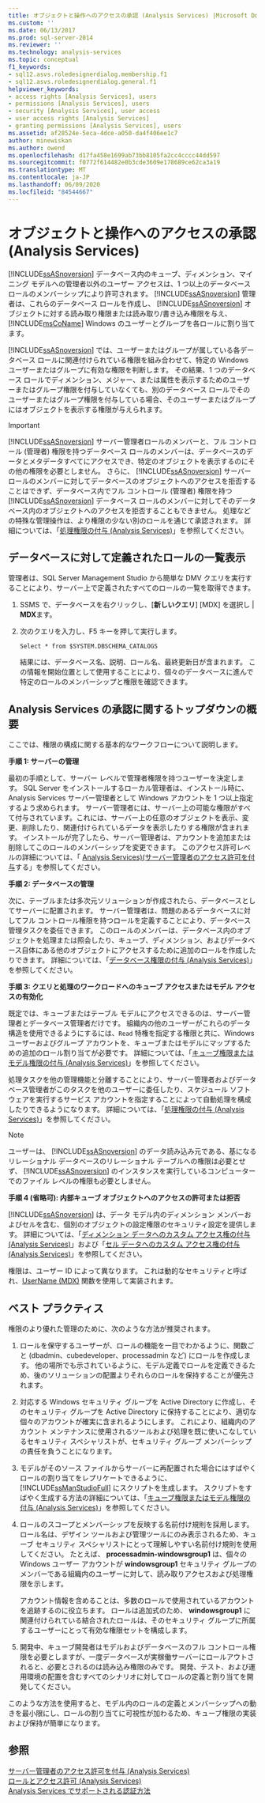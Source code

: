 ```yaml
---
title: オブジェクトと操作へのアクセスの承認 (Analysis Services) |Microsoft Docs
ms.custom: ''
ms.date: 06/13/2017
ms.prod: sql-server-2014
ms.reviewer: ''
ms.technology: analysis-services
ms.topic: conceptual
f1_keywords:
- sql12.asvs.roledesignerdialog.membership.f1
- sql12.asvs.roledesignerdialog.general.f1
helpviewer_keywords:
- access rights [Analysis Services], users
- permissions [Analysis Services], users
- security [Analysis Services], user access
- user access rights [Analysis Services]
- granting permissions [Analysis Services], users
ms.assetid: af28524e-5eca-4dce-a050-da4f406ee1c7
author: minewiskan
ms.author: owend
ms.openlocfilehash: d17fa458e1699ab73bb8105fa2cc4cccc44dd597
ms.sourcegitcommit: f0772f614482e0b3cde3609e178689ce62ca3a19
ms.translationtype: MT
ms.contentlocale: ja-JP
ms.lasthandoff: 06/09/2020
ms.locfileid: "84544667"
---
```

# <a name="authorizing-access-to-objects-and-operations-analysis-services"></a>オブジェクトと操作へのアクセスの承認 (Analysis Services)
  [!INCLUDE[ssASnoversion](../../includes/ssasnoversion-md.md)] データベース内のキューブ、ディメンション、マイニング モデルへの管理者以外のユーザー アクセスは、1 つ以上のデータベース ロールのメンバーシップにより許可されます。 [!INCLUDE[ssASnoversion](../../includes/ssasnoversion-md.md)] 管理者は、これらのデータベース ロールを作成し、 [!INCLUDE[ssASnoversion](../../includes/ssasnoversion-md.md)] オブジェクトに対する読み取り権限または読み取り/書き込み権限を与え、 [!INCLUDE[msCoName](../../includes/msconame-md.md)] Windows のユーザーとグループを各ロールに割り当てます。  
  
 [!INCLUDE[ssASnoversion](../../includes/ssasnoversion-md.md)] では、ユーザーまたはグループが属している各データベース ロールに関連付けられている権限を組み合わせて、特定の Windows ユーザーまたはグループに有効な権限を判断します。 その結果、1 つのデータベース ロールでディメンション、メジャー、または属性を表示するためのユーザーまたはグループ権限を付与していなくても、別のデータベース ロールでそのユーザーまたはグループ権限を付与している場合、そのユーザーまたはグループにはオブジェクトを表示する権限が与えられます。  
  
> [!IMPORTANT]  
>  [!INCLUDE[ssASnoversion](../../includes/ssasnoversion-md.md)] サーバー管理者ロールのメンバーと、フル コントロール (管理者) 権限を持つデータベース ロールのメンバーは、データベースのデータとメタデータすべてにアクセスでき、特定のオブジェクトを表示するのにその他の権限を必要としません。 さらに、 [!INCLUDE[ssASnoversion](../../includes/ssasnoversion-md.md)] サーバー ロールのメンバーに対してデータベースのオブジェクトへのアクセスを拒否することはできず、データベース内でフル コントロール (管理者) 権限を持つ [!INCLUDE[ssASnoversion](../../includes/ssasnoversion-md.md)] データベース ロールのメンバーに対してそのデータベース内のオブジェクトへのアクセスを拒否することもできません。 処理などの特殊な管理操作は、より権限の少ない別のロールを通じて承認されます。 詳細については、「[処理権限の付与 &#40;Analysis Services&#41;](grant-process-permissions-analysis-services.md)」を参照してください。  
  
## <a name="list-roles-defined-for-your-database"></a>データベースに対して定義されたロールの一覧表示  
 管理者は、SQL Server Management Studio から簡単な DMV クエリを実行することにより、サーバー上で定義されたすべてのロールの一覧を取得できます。  
  
1.  SSMS で、データベースを右クリックし、[**新しいクエリ**] [MDX] を選択し  |  **MDX**ます。  
  
2.  次のクエリを入力し、F5 キーを押して実行します。  
  
    ```  
    Select * from $SYSTEM.DBSCHEMA_CATALOGS  
    ```  
  
     結果には、データベース名、説明、ロール名、最終更新日が含まれます。 この情報を開始位置として使用することにより、個々のデータベースに進んで特定のロールのメンバーシップと権限を確認できます。  
  
## <a name="top-down-overview-of-analysis-services-authorization"></a>Analysis Services の承認に関するトップダウンの概要  
 ここでは、権限の構成に関する基本的なワークフローについて説明します。  
  
 **手順 1: サーバーの管理**  
  
 最初の手順として、サーバー レベルで管理者権限を持つユーザーを決定します。 SQL Server をインストールするローカル管理者は、インストール時に、Analysis Services サーバー管理者として Windows アカウントを 1 つ以上指定するよう求められます。 サーバー管理者には、サーバー上の可能な権限がすべて付与されています。これには、サーバー上の任意のオブジェクトを表示、変更、削除したり、関連付けられているデータを表示したりする権限が含まれます。 インストールが完了したら、サーバー管理者は、アカウントを追加または削除してこのロールのメンバーシップを変更できます。 このアクセス許可レベルの詳細については、「 [Analysis Services&#41;&#40;サーバー管理者のアクセス許可を付与](../instances/grant-server-admin-rights-to-an-analysis-services-instance.md)する」を参照してください。  
  
 **手順 2: データベースの管理**  
  
 次に、テーブルまたは多次元ソリューションが作成されたら、データベースとしてサーバーに配置されます。 サーバー管理者は、問題のあるデータベースに対してフル コントロール権限を持つロールを定義することにより、データベース管理タスクを委任できます。 このロールのメンバーは、データベース内のオブジェクトを処理または照会したり、キューブ、ディメンション、およびデータベース自体にある他のオブジェクトにアクセスするために追加のロールを作成したりできます。 詳細については、「[データベース権限の付与 &#40;Analysis Services&#41;](grant-database-permissions-analysis-services.md)」を参照してください。  
  
 **手順 3: クエリと処理のワークロードへのキューブ アクセスまたはモデル アクセスの有効化**  
  
 既定では、キューブまたはテーブル モデルにアクセスできるのは、サーバー管理者とデータベース管理者だけです。 組織内の他のユーザーがこれらのデータ構造を使用できるようにするには、`Read` 特権を指定する権限と共に、Windows ユーザーおよびグループ アカウントを、キューブまたはモデルにマップするための追加のロール割り当てが必要です。 詳細については、「[キューブ権限またはモデル権限の付与 &#40;Analysis Services&#41;](grant-cube-or-model-permissions-analysis-services.md)」を参照してください。  
  
 処理タスクを他の管理機能と分離することにより、サーバー管理者およびデータベース管理者がこのタスクを他のユーザーに委任したり、スケジュール ソフトウェアを実行するサービス アカウントを指定することによって自動処理を構成したりできるようになります。 詳細については、「[処理権限の付与 &#40;Analysis Services&#41;](grant-process-permissions-analysis-services.md)」を参照してください。  
  
> [!NOTE]  
>  ユーザーは、 [!INCLUDE[ssASnoversion](../../includes/ssasnoversion-md.md)] のデータ読み込み元である、基になるリレーショナル データベースのリレーショナル テーブルへの権限は必要とせず、 [!INCLUDE[ssASnoversion](../../includes/ssasnoversion-md.md)] のインスタンスを実行しているコンピューターでのファイル レベルの権限も必要としません。  
  
 **手順 4 (省略可): 内部キューブ オブジェクトへのアクセスの許可または拒否**  
  
 [!INCLUDE[ssASnoversion](../../includes/ssasnoversion-md.md)] は、データ モデル内のディメンション メンバーおよびセルを含む、個別のオブジェクトの設定権限のセキュリティ設定を提供します。 詳細については、「[ディメンション データへのカスタム アクセス権の付与 &#40;Analysis Services&#41;](grant-custom-access-to-dimension-data-analysis-services.md)」および「[セル データへのカスタム アクセス権の付与 &#40;Analysis Services&#41;](grant-custom-access-to-cell-data-analysis-services.md)」を参照してください。  
  
 権限は、ユーザー ID によって異なります。 これは動的なセキュリティと呼ばれ、[UserName &#40;MDX&#41;](/sql/mdx/username-mdx) 関数を使用して実装されます。  
  
## <a name="best-practices"></a>ベスト プラクティス  
 権限のより優れた管理のために、次のような方法が推奨されます。  
  
1.  ロールを保守するユーザーが、ロールの機能を一目でわかるように、関数ごと (dbadmin、cubedeveloper、processadmin など) にロールを作成します。 他の場所でも示されているように、モデル定義でロールを定義できるため、後のソリューションの配置よりそれらのロールを保持することが優先されます。  
  
2.  対応する Windows セキュリティ グループを Active Directory に作成し、そのセキュリティ グループを Active Directory に保持することにより、適切な個々のアカウントが確実に含まれるようにします。 これにより、組織内のアカウント メンテナンスに使用されるツールおよび処理を既に使いこなしているセキュリティ スペシャリストが、セキュリティ グループ メンバーシップの責任を負うことになります。  
  
3.  モデルがそのソース ファイルからサーバーに再配置された場合にはすばやくロールの割り当てをレプリケートできるように、 [!INCLUDE[ssManStudioFull](../../includes/ssmanstudiofull-md.md)] にスクリプトを生成します。 スクリプトをすばやく生成する方法の詳細については、「[キューブ権限またはモデル権限の付与 &#40;Analysis Services&#41;](grant-cube-or-model-permissions-analysis-services.md)」を参照してください。  
  
4.  ロールのスコープとメンバーシップを反映する名前付け規則を採用します。 ロール名は、デザイン ツールおよび管理ツールにのみ表示されるため、キューブ セキュリティ スペシャリストにとって理解しやすい名前付け規則を使用してください。 たとえば、 **processadmin-windowsgroup1** は、個々の Windows ユーザー アカウントが **windowsgroup1** セキュリティ グループのメンバーである組織内のユーザーに対して、読み取りアクセスおよび処理権限を示します。  
  
     アカウント情報を含めることは、多数のロールで使用されているアカウントを追跡するのに役立ちます。 ロールは追加式のため、 **windowsgroup1** に関連付けられている結合されたロールは、そのセキュリティ グループに所属するユーザーにとって有効な権限セットを構成します。  
  
5.  開発中、キューブ開発者はモデルおよびデータベースのフル コントロール権限を必要としますが、一度データベースが実稼働サーバーにロールアウトされると、必要とされるのは読み込み権限のみです。 開発、テスト、および運用環境の配置を含むすべてのシナリオに対してロールの定義と割り当てを開発してください。  
  
 このような方法を使用すると、モデル内のロールの定義とメンバーシップへの動きを最小限にし、ロールの割り当てに可視性が加わるため、キューブ権限の実装および保持が簡単になります。  
  
## <a name="see-also"></a>参照  
 [サーバー管理者のアクセス許可を付与 &#40;Analysis Services&#41;](../instances/grant-server-admin-rights-to-an-analysis-services-instance.md)   
 [ロールとアクセス許可 &#40;Analysis Services&#41;](roles-and-permissions-analysis-services.md)   
 [Analysis Services でサポートされる認証方法](../instances/authentication-methodologies-supported-by-analysis-services.md)  
  
  
